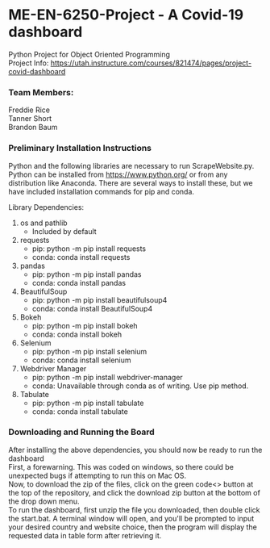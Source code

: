 # ME-EN-6250-Project - A Covid-19 dashboard
Python Project for Object Oriented Programming  
Project Info: https://utah.instructure.com/courses/821474/pages/project-covid-dashboard

### Team Members:  
Freddie Rice  
Tanner Short  
Brandon Baum



### Preliminary Installation Instructions
Python and the following libraries are necessary to run ScrapeWebsite.py. Python can be installed from https://www.python.org/ or from any distribution like Anaconda.
There are several ways to install these, but we have included installation commands for pip and conda.  

Library Dependencies:
1. os and pathlib  
	- Included by default  
2. requests  
	- pip: python -m pip install requests  
	- conda: conda install requests  
3. pandas  
	- pip: python -m pip install pandas  
	- conda: conda install pandas  
4. BeautifulSoup  
	- pip: python -m pip install beautifulsoup4  
	- conda: conda install BeautifulSoup4  
5. Bokeh
	- pip: python -m pip install bokeh
	- conda: conda install bokeh
6. Selenium
	- pip: python -m pip install selenium
	- conda: conda install selenium
7. Webdriver Manager
	- pip: python -m pip install webdriver-manager
	- conda: Unavailable through conda as of writing. Use pip method.
8. Tabulate
	- pip: python -m pip install tabulate
	- conda: conda install tabulate
	
### Downloading and Running the Board  
After installing the above dependencies, you should now be ready to run the dashboard  
First, a forewarning. This was coded on windows, so there could be unexpected bugs if attempting to run this on Mac OS.  
Now, to download the zip of the files, click on the green code<> button at the top of the repository, and click the download zip button at the bottom of the drop down menu.  
To run the dashboard, first unzip the file you downloaded, then double click the start.bat. A terminal window will open, and you'll be prompted to input your desired country and website choice, then the program will display the requested data in table form after retrieving it.
